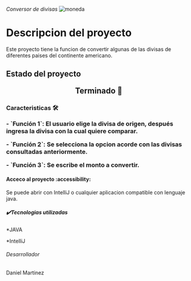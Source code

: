 <em align ="center"> Conversor de divisas </em>
![moneda](https://github.com/pachedany/Conversor-desafio/assets/119367868/e69ed30a-5b08-4c25-b8e0-50d9a72a57fd)

<h1>Descripcion del proyecto</h1>
<p>Este proyecto tiene la funcion de convertir algunas de las divisas de diferentes paises del continente americano.</p>

<h2>Estado del proyecto
<p align="center">Terminado 😤</p>
</h2>

<h3>Caracteristicas 🛠️
  <p></p>- `Función 1`: El usuario elige la divisa de origen, después ingresa la divisa con la cual quiere comparar.
  <p></p>- `Función 2`: Se selecciona la opcion acorde con las divisas consultadas anteriormente.
  <p></p>- `Función 3`: Se escribe el monto a convertir.
</h3>

<h4>Acceco al proyecto :accessibility: </h4>
<p>Se puede abrir con IntelliJ o cualquier aplicacion compatible con lenguaje java.</p>

<h5>✔️Tecnologias utilizadas</h5>
<p>*JAVA</p>
<p>*IntelliJ</p>

<h6>Desarrollador</h6>
<p>Daniel Martinez</p>
